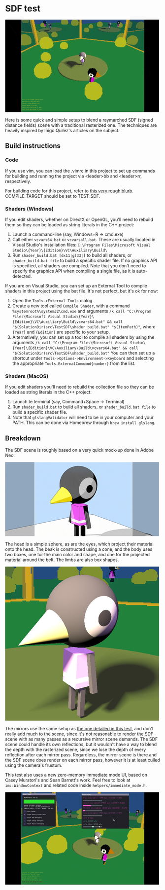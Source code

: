 # SDF test

![](summary.gif)

Here is some quick and simple setup to blend a raymarched SDF (signed distance fields) scene with a traditional rasterized one. The techniques are heavily inspired by Iñigo Quilez's articles on the subject.

## Build instructions

### Code

If you use vim, you can load the .vimrc in this project to set up commands for building and running the project via \<leader>bb and \<leader>rr, respectively.

For building code for this project, refer to [this very rough blurb](../../README.md). COMPILE_TARGET should be set to TEST_SDF.

### Shaders (Windows)

If you edit shaders, whether on DirectX or OpenGL, you'll need to rebuild them so they can be loaded as string literals in the C++ project:

1. Launch a command-line (say, Windows+R -> cmd.exe)
2. Call either `vcvars64.bat` or `vcvarsall.bat`. These are usually located in Visual Studio's installation files: `C:\Program Files\Microsoft Visual Studio\{Year}\{Edition}\VC\Auxiliary\Build\`
3. Run `shader_build.bat [dx11|gl33|]` to build all shaders, or `shader_build.bat file` to build a specific shader file. If no graphics API is specified, all shaders are compiled. Note that you don't need to specify the graphics API when compiling a single file, as it is auto-detected.

If you are on Visual Studio, you can set up an External Tool to compile shaders in this project using the bat file. It's not perfect, but it's ok for now:
1. Open the `Tools->External Tools` dialog
2. Create a new tool called `Compile Shader`, with a command `%systemroot%\system32\cmd.exe` and arguments `/k call "C:\Program Files\Microsoft Visual Studio\{Year}\{Edition}\VC\Auxiliary\Build\vcvars64.bat" && call "$(SolutionDir)src\TestSDF\shader_build.bat" "$(ItemPath)"`, where `{Year}` and `{Edition}` are specific to your setup.
3. Alternatively, you can set up a tool to compile all shaders by using the arguments `/k call "C:\Program Files\Microsoft Visual Studio\{Year}\{Edition}\VC\Auxiliary\Build\vcvars64.bat" && call "$(SolutionDir)src\TestSDF\shader_build.bat"`
You can then set up a shortcut under `Tools->Options->Environment->Keyboard` and selecting the appropriate `Tools.ExternalCommand{number}` from the list.

### Shaders (MacOS)

If you edit shaders you'll need to rebuild the collection file so they can be loaded as string literals in the C++ project:

1. Launch te terminal (say, Command+Space -> Terminal)
2. Run `shader_build.bat` to build all shaders, or `shader_build.bat file` to build a specific shader file.
3. Note that `glslangValidator` will need to be in your computer and your PATH. This can be done via Homebrew through `brew install glslang`.

## Breakdown

The SDF scene is roughly based on a very quick mock-up done in Adobe Neo:

![](breakdown_0.gif)

The head is a simple sphere, as are the eyes, which project their material onto the head. The beak is constructed using a cone, and the body uses two boxes, one for the main color and shape, and one for the projected material around the belt. The limbs are also box shapes.

![](breakdown_1.jpg)

The mirrors use the same setup as [the one detailed in this test](../TestMirrors/README.md), and don't really add much to the scene, since it's not reasonable to render the SDF scene with as many passes as a recursive mirror scene demands. 
The SDF scene could handle its own reflections, but it wouldn't have a way to blend the depth with the rasterized scene, since we lose the depth of every reflection after each mirror pass. Regardless, the mirror scene is there and the SDF scene does render on each mirror pass, however it is at least culled using the camera's frustum.

This test also uses a new zero-memory immediate mode UI, based on Casey Muratori's and Sean Barrett's work. Feel free to look at `im::WindowContext` and related code inside `helpers/immediate_mode.h`.

![](breakdown_2.gif)
